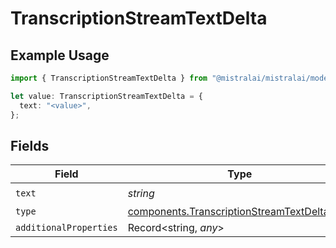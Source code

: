 # TranscriptionStreamTextDelta

## Example Usage

```typescript
import { TranscriptionStreamTextDelta } from "@mistralai/mistralai/models/components";

let value: TranscriptionStreamTextDelta = {
  text: "<value>",
};
```

## Fields

| Field                                                                                                      | Type                                                                                                       | Required                                                                                                   | Description                                                                                                |
| ---------------------------------------------------------------------------------------------------------- | ---------------------------------------------------------------------------------------------------------- | ---------------------------------------------------------------------------------------------------------- | ---------------------------------------------------------------------------------------------------------- |
| `text`                                                                                                     | *string*                                                                                                   | :heavy_check_mark:                                                                                         | N/A                                                                                                        |
| `type`                                                                                                     | [components.TranscriptionStreamTextDeltaType](../../models/components/transcriptionstreamtextdeltatype.md) | :heavy_minus_sign:                                                                                         | N/A                                                                                                        |
| `additionalProperties`                                                                                     | Record<string, *any*>                                                                                      | :heavy_minus_sign:                                                                                         | N/A                                                                                                        |